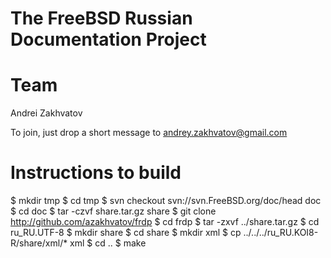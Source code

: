 #
# The FreeBSD Russian Documentation Project
#
Team
====
Andrei Zakhvatov

To join, just drop a short message to andrey.zakhvatov@gmail.com

Instructions to build
=====================
$ mkdir tmp
$ cd tmp
$ svn checkout svn://svn.FreeBSD.org/doc/head doc
$ cd doc
$ tar -czvf share.tar.gz share
$ git clone http://github.com/azakhvatov/frdp
$ cd frdp
$ tar -zxvf ../share.tar.gz
$ cd ru_RU.UTF-8
$ mkdir share
$ cd share
$ mkdir xml
$ cp ../../../ru_RU.KOI8-R/share/xml/* xml
$ cd ..
$ make
